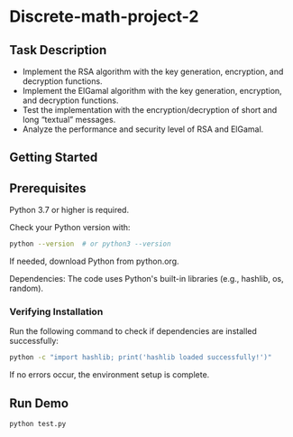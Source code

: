 # Discrete-math-project-2

## Task Description
- Implement the RSA algorithm with the key generation, encryption, and decryption functions.
- Implement the ElGamal algorithm with the key generation, encryption, and decryption functions.
- Test the implementation with the encryption/decryption of short and long “textual” messages.
- Analyze the performance and security level of RSA and ElGamal.


## Getting Started

## Prerequisites
Python 3.7 or higher is required.

Check your Python version with:
```bash
python --version  # or python3 --version
```
If needed, download Python from python.org.

Dependencies:
The code uses Python's built-in libraries (e.g., hashlib, os, random).

### Verifying Installation
Run the following command to check if dependencies are installed successfully:
```bash
python -c "import hashlib; print('hashlib loaded successfully!')"
```
If no errors occur, the environment setup is complete.

## Run Demo

```python
python test.py
```
